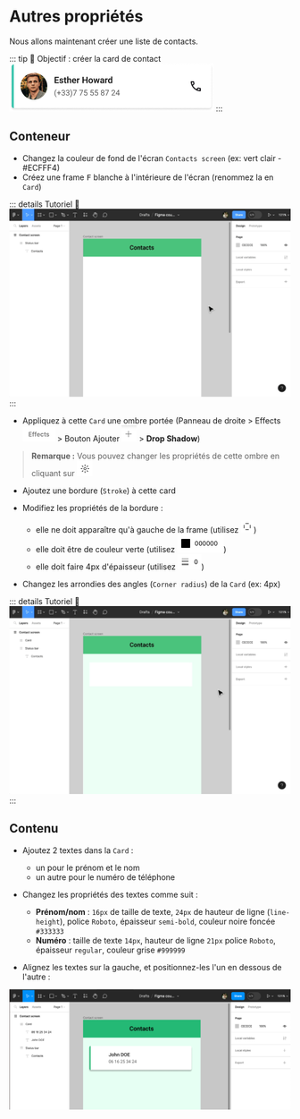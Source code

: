 # Autres propriétés

Nous allons maintenant créer une liste de contacts. 

::: tip 🎯 Objectif : créer la card de contact 
![contact-card-frame](../../../assets/img/figma/theory/ui-components/properties/contact-card-frame.png)
:::

## Conteneur

- Changez la couleur de fond de l'écran `Contacts screen` (ex: vert clair - #ECFFF4)
- Créez une frame <kbd>F</kbd> blanche à l'intérieure de l'écran (renommez la en `Card`)

::: details Tutoriel 🎥
![create-card-frame](../../../assets/img/figma/theory/ui-components/properties/create-card-frame.gif)
:::

- Appliquez à cette `Card` une ombre portée (Panneau de droite > Effects ![create-card-frame](../../../assets/img/figma/theory/ui-components/properties/design-panel-effects-section.png) > Bouton Ajouter ![create-card-frame](../../../assets/img/figma/theory/ui-components/properties/design-panel-add-button.png) > **Drop Shadow**)

> **Remarque :** Vous pouvez changer les propriétés de cette ombre en cliquant sur ![effect-properties-button](../../../assets/img/figma/theory/ui-components/properties/effect-properties-button.png)

- Ajoutez une bordure (`Stroke`) à cette card
- Modifiez les propriétés de la bordure :
    - elle ne doit apparaître qu'à gauche de la frame (utilisez ![stroke-side-selection](../../../assets/img/figma/theory/ui-components/properties/stroke-side-selection.png))
    - elle doit être de couleur verte (utilisez ![stroke-color-selection.png](../../../assets/img/figma/theory/ui-components/properties/stroke-color-selection.png))
    - elle doit faire 4px d'épaisseur (utilisez ![stroke-weight-selection.png](../../../assets/img/figma/theory/ui-components/properties/stroke-weight-selection.png))

- Changez les arrondies des angles (`Corner radius`) de la `Card` (ex: 4px)

::: details Tutoriel 🎥
![properties-card-frame](../../../assets/img/figma/theory/ui-components/properties/properties-card-frame.gif)
:::

## Contenu


- Ajoutez 2 textes dans la `Card` :
    - un pour le prénom et le nom
    - un autre pour le numéro de téléphone

- Changez les propriétés des textes comme suit :
    - **Prénom/nom** : `16px` de taille de texte, `24px` de hauteur de ligne (`line-height`), police `Roboto`, épaisseur `semi-bold`, couleur noire foncée `#333333`
    - **Numéro** : taille de texte `14px`, hauteur de ligne `21px` police `Roboto`, épaisseur `regular`, couleur grise `#999999`

- Alignez les textes sur la gauche, et positionnez-les l'un en dessous de l'autre :

![create-card-name-number](../../../assets/img/figma/theory/ui-components/properties/create-card-name-number.png)